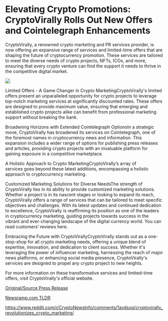 # Elevating Crypto Promotions: CryptoVirally Rolls Out New Offers and Cointelegraph Enhancements

CryptoVirally, a renowned crypto marketing and PR services provider, is now offering an expansive range of services and limited-time offers that are shaping the future of cryptocurrency promotion. These services are tailored to meet the diverse needs of crypto projects, NFTs, ICOs, and more, ensuring that every crypto venture can find the support it needs to thrive in the competitive digital market.

![](https://api.blockchainwire.io/uploads/RGBMARKETINGSOLUTIONSSRL/editor_image/b6fe347d-7846-4454-8fd4-8b322041520b.jpeg)

Limited Offers - A Game Changer in Crypto MarketingCryptoVirally's limited offers present an unparalleled opportunity for crypto projects to leverage top-notch marketing services at significantly discounted rates. These offers are designed to provide maximum value, ensuring that emerging and established crypto projects alike can benefit from professional marketing support without breaking the bank.

Broadening Horizons with Extended Cointelegraph OptionsIn a strategic move, CryptoVirally has broadened its services on Cointelegraph, one of the foremost names in cryptocurrency news and information. This expansion includes a wider range of options for publishing press releases and articles, providing crypto projects with an invaluable platform for gaining exposure in a competitive marketplace.

A Holistic Approach to Crypto MarketingCryptoVirally’s array of services goes beyond these latest additions, encompassing a holistic approach to cryptocurrency marketing.

Customized Marketing Solutions for Diverse NeedsThe strength of CryptoVirally lies in its ability to provide customized marketing solutions. Whether a project is in its nascent stages or looking to expand its reach, CryptoVirally offers a range of services that can be tailored to meet specific objectives and challenges. With its latest updates and continued dedication to excellence, CryptoVirally is reaffirming its position as one of the leaders in cryptocurrency marketing, guiding projects towards success in the vibrant and ever-changing landscape of the digital currency world. You can read customers’ reviews here.

Embracing the Future with CryptoVirallyCryptoVirally stands out as a one-stop-shop for all crypto marketing needs, offering a unique blend of expertise, innovation, and dedication to client success. Whether it's leveraging the power of influencer marketing, harnessing the reach of major news platforms, or enhancing social media presence, CryptoVirally's services are designed to propel any crypto project to new heights.

For more information on these transformative services and limited-time offers, visit CryptoVirally's official website. 

[Original/Source Press Release](https://blockchainwire.io/press-release/elevating-crypto-promotions-cryptovirally-rolls-out-new-offers-and-cointelegraph-enhancements)
                    

[Newsramp.com TLDR](None) 

https://www.reddit.com/r/CryptoNewsInfo/comments/1avdsxq/cryptovirally_revolutionizes_crypto_marketing/